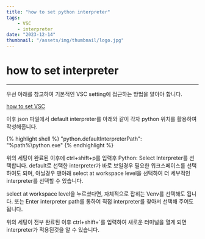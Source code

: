 ```yaml
---
title: "how to set python interpreter"
tags:
    - VSC
    - interpreter
date: "2023-12-14"
thumbnail: "/assets/img/thumbnail/logo.jpg"
---
```


# how to set interpreter
---
우선 아래를 참고하여 기본적인 VSC setting에 접근하는 방법을 알아야 합니다.

[how to set VSC](../setting/setting.html)

이후 json 파일에서 default interpreter를 아래와 같이 각자 python 위치를 활용하여 작성해줍니다.

{% highlight shell %}
"python.defaultInterpreterPath": "%path%\\python.exe"
{% endhighlight %}

위의 세팅이 완료된 이후에 ctrl+shift+p를 입력후 Python: Select Interpreter를 선택합니다.
default로 선택한 interpreter가 바로 보일경우 필요한 워크스페이스를 선택하여도 되며, 아닐경우 맨아래 select at workspace level을 선택하여 더 세부적인 interpreter를 선택할 수 있습니다.

select at workspace level을 누르셨다면, 자체적으로 잡히는 Venv를 선택해도 됩니다. 또는 Enter interpreter path를 통하여 직접 interpreter를 찾아서 선택해 주어도 됩니다.

위의 세팅이 전부 완료된 이후 ctrl+shift+`를 입력하여 새로운 터미널을 열게 되면 interpreter가 적용된것을 알 수 있습니다.